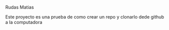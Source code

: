 Rudas Matias

Este proyecto es una prueba de como crear un repo y clonarlo dede github a la computadora
